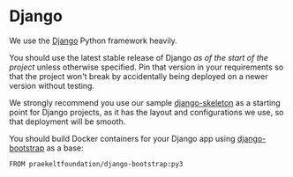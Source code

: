 # Django

We use the [Django][] Python framework heavily.

You should use the latest stable release of Django *as of the start of the project*
unless otherwise specified. Pin that version in your requirements so that the
project won't break by accidentally being deployed on a newer version without
testing.

We strongly recommend you use our sample [django-skeleton][] as a starting point for
Django projects, as it has the layout and configurations we use, so that deployment
will be smooth.

You should build Docker containers for your Django app using [django-bootstrap][]
as a base:

```
FROM praekeltfoundation/django-bootstrap:py3
```

[Django]: https://www.djangoproject.com/
[django-skeleton]: https://github.com/praekelt/django-skeleton/#django-skeleton
[django-bootstrap]: https://hub.docker.com/r/praekeltfoundation/django-bootstrap/
